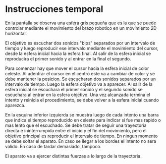 # Instrucciones temporal 
En la pantalla se observa una esfera gris pequeña que es la que se puede controlar mediante el movimiento del brazo robotico en un movimiento 2D horizontal.

El objetivo es escuchar dos sonidos "bips" separados por un intervalo de tiempo y luego reproducir ese intervalo mediante el movimiento del cursor, desde la esfera inicial hacia la esfera final. Al salir de la esfera inicial se reproducira el primer sonido y al entrar en la final el segundo.

Para comenzar hay que mover el cursor hacia la esfera inicial de color celeste. Al adentrar el cursor en el centro este va a cambiar de color y se debe mantener la posicion. Se escucharan dos sonidos separados por un intervalo de tiempo. Luego la esfera objetivo va a aparecer. Al salir de la esfera inicial se escuchara el primer sonido y el segundo sonido se escuchara al entrar en la esfera objetivo. Una vez alcanzada termina el intento y reinicia el procedimiento, se debe volver a la esfera inicial cuando aparezca. 

En la esquina inferior izquierda se muestra luego de cada intento una barra que indica el tiempo reproducido en celeste para indicar si fue mas rapido o mas lento que el escuchado. Se debe tratar de seguir una trayectoria directa e ininterrumpida entre el inicio y el fin del movimiento, pero el objetivo principal es reproducir el intervalo de tiempo. En ningun momento se debe soltar el aparato. En caso se llegar a los bordes el intento no sera valido. En caso de tardar demasiado, tampoco.

El aparato va a ejercer distintas fuerzas a lo largo de la trayectoria.


